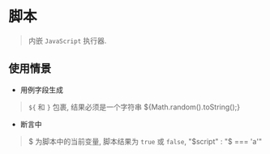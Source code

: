 # 脚本

> 内嵌 `JavaScript` 执行器.

## 使用情景

- 用例字段生成
> `${` 和 `}` 包裹, 结果必须是一个字符串 ${Math.random().toString();} 

- 断言中
> $ 为脚本中的当前变量, 脚本结果为 `true` 或 `false`, "$script" : "$ === 'a'"
